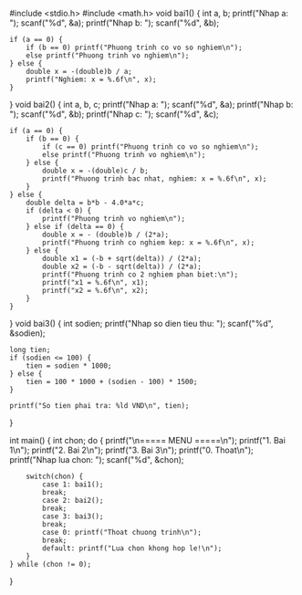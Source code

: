 #include <stdio.h>
#include <math.h>
void bai1() {
    int a, b;
    printf("Nhap a: ");
	scanf("%d", &a);
    printf("Nhap b: ");
	scanf("%d", &b);

    if (a == 0) {
        if (b == 0) printf("Phuong trinh co vo so nghiem\n");
        else printf("Phuong trinh vo nghiem\n");
    } else {
        double x = -(double)b / a;
        printf("Nghiem: x = %.6f\n", x);
    }
}
void bai2() {
    int a, b, c;
    printf("Nhap a: ");
	scanf("%d", &a);
    printf("Nhap b: ");
	scanf("%d", &b);
    printf("Nhap c: ");
	scanf("%d", &c);

    if (a == 0) {
        if (b == 0) {
            if (c == 0) printf("Phuong trinh co vo so nghiem\n");
            else printf("Phuong trinh vo nghiem\n");
        } else {
            double x = -(double)c / b;
            printf("Phuong trinh bac nhat, nghiem: x = %.6f\n", x);
        }
    } else {
        double delta = b*b - 4.0*a*c;
        if (delta < 0) {
            printf("Phuong trinh vo nghiem\n");
        } else if (delta == 0) {
            double x = - (double)b / (2*a);
            printf("Phuong trinh co nghiem kep: x = %.6f\n", x);
        } else {
            double x1 = (-b + sqrt(delta)) / (2*a);
            double x2 = (-b - sqrt(delta)) / (2*a);
            printf("Phuong trinh co 2 nghiem phan biet:\n");
            printf("x1 = %.6f\n", x1);
            printf("x2 = %.6f\n", x2);
        }
    }
}
void bai3() {
    int sodien;
    printf("Nhap so dien tieu thu: ");
    scanf("%d", &sodien);

    long tien;
    if (sodien <= 100) {
        tien = sodien * 1000;
    } else {
        tien = 100 * 1000 + (sodien - 100) * 1500;
    }

    printf("So tien phai tra: %ld VND\n", tien);
}

int main() {
    int chon;
    do {
        printf("\n===== MENU =====\n");
        printf("1. Bai 1\n");
        printf("2. Bai 2\n");
        printf("3. Bai 3\n");
        printf("0. Thoat\n");
        printf("Nhap lua chon: ");
        scanf("%d", &chon);

        switch(chon) {
            case 1: bai1();
			break;
            case 2: bai2();
			break;
            case 3: bai3();
			break;
            case 0: printf("Thoat chuong trinh\n");
			break;
            default: printf("Lua chon khong hop le!\n");
        }
    } while (chon != 0);
}
